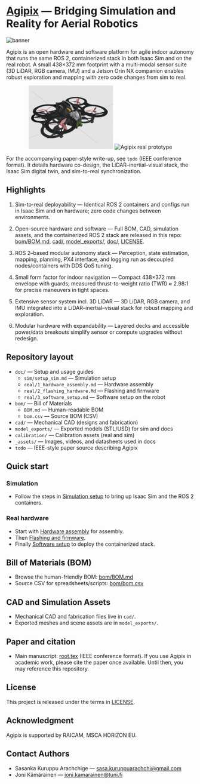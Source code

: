 # [Agipix](https://sasakuruppuarachchi.github.io/agipix/) — Bridging Simulation and Reality for Aerial Robotics

![banner](_assets/images/exploded.gif)

Agipix is an open hardware and software platform for agile indoor autonomy that runs the same ROS 2, containerized stack in both Isaac Sim and on the real robot. A small 438×372 mm footprint with a multi-modal sensor suite (3D LiDAR, RGB camera, IMU) and a Jetson Orin NX companion enables robust exploration and mapping with zero code changes from sim to real.

<p align="center">
	<img alt="Agipix simulation" src="_assets/images/sim.png" width="45%" />
	<img alt="Agipix real prototype" src="_assets/images/real.jpg" width="45%" />
</p>

For the accompanying paper-style write-up, see `todo` (IEEE conference format). It details hardware co-design, the LiDAR–inertial–visual stack, the Isaac Sim digital twin, and sim-to-real synchronization.

## Highlights

1) Sim-to-real deployability — Identical ROS 2 containers and configs run in Isaac Sim and on hardware; zero code changes between environments.

2) Open-source hardware and software — Full BOM, CAD, simulation assets, and the containerized ROS 2 stack are released in this repo: [bom/BOM.md](bom/BOM.md), [cad/](cad/), [model_exports/](model_exports/), [doc/](docs/), [LICENSE](LICENSE).

3) ROS 2–based modular autonomy stack — Perception, state estimation, mapping, planning, PX4 interface, and logging run as decoupled nodes/containers with DDS QoS tuning.

4) Small form factor for indoor navigation — Compact 438×372 mm envelope with guards; measured thrust-to-weight ratio (TWR) ≈ 2.98:1 for precise maneuvers in tight spaces.

5) Extensive sensor system incl. 3D LiDAR — 3D LiDAR, RGB camera, and IMU integrated into a LiDAR–inertial–visual stack for robust mapping and exploration.

6) Modular hardware with expandability — Layered decks and accessible power/data breakouts simplify sensor or compute upgrades without redesign.

## Repository layout

- `doc/` — Setup and usage guides
	- `sim/setup_sim.md` — Simulation setup
	- `real/1_hardware_assembly.md` — Hardware assembly
	- `real/2_flashing_hardware.Md` — Flashing and firmware
	- `real/3_software_setup.md` — Software setup on the robot
- `bom/` — Bill of Materials
	- `BOM.md` — Human-readable BOM
	- `bom.csv` — Source BOM (CSV)
- `cad/` — Mechanical CAD (designs and fabrication)
- `model_exports/` — Exported models (STL/USD) for sim and docs
- `calibration/` — Calibration assets (real and sim)
- `_assets/` — Images, videos, and datasheets used in docs
- `todo` — IEEE-style paper source describing Agipix

## Quick start

### Simulation
- Follow the steps in [Simulation setup](docs/sim/setup_sim.md) to bring up Isaac Sim and the ROS 2 containers.

### Real hardware
- Start with [Hardware assembly](docs/real/1_hardware_assembly.md) for assembly.
- Then [Flashing and firmware](docs/real/2_flashing_hardware.Md).
- Finally [Software setup](docs/real/3_software_setup.md) to deploy the containerized stack.

## Bill of Materials (BOM)

- Browse the human-friendly BOM: [bom/BOM.md](bom/BOM.md)
- Source CSV for spreadsheets/scripts: [bom/bom.csv](bom/bom.csv)

## CAD and Simulation Assets

- Mechanical CAD and fabrication files live in `cad/`.
- Exported meshes and scene assets are in `model_exports/`.

## Paper and citation

- Main manuscript: [root.tex](root.tex) (IEEE conference format). If you use Agipix in academic work, please cite the paper once available. Until then, you may reference this repository.

## License

This project is released under the terms in [LICENSE](LICENSE).

## Acknowledgment

Agipix is supported by RAICAM, MSCA HORIZON EU.

## Contact Authors

- Sasanka Kuruppu Arachchige — sasa.kuruppuarachchi@gmail.com
- Joni Kämäräinen — joni.kamarainen@tuni.fi
